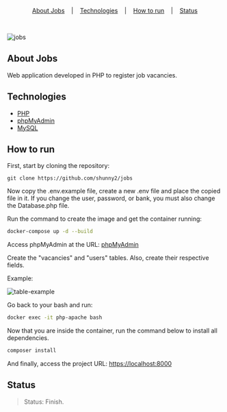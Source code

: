 <p align="center">
<a href="#about-jobs">About Jobs</a>
&nbsp;&nbsp;&nbsp;|&nbsp;&nbsp;&nbsp;
<a href="#technologies">Technologies</a>
&nbsp;&nbsp;&nbsp;|&nbsp;&nbsp;&nbsp;
<a href="#how-to-run">How to run</a>
&nbsp;&nbsp;&nbsp;|&nbsp;&nbsp;&nbsp;
<a href="#status">Status</a>
</p>

</br>

![jobs](https://user-images.githubusercontent.com/72872854/191293668-0e6917aa-13e1-4163-86de-16783a5d698a.png)

## About Jobs

Web application developed in PHP to register job vacancies.

## Technologies

- [PHP](https://www.php.net/)
- [phpMyAdmin](https://www.phpmyadmin.net/)
- [MySQL](https://www.mysql.com/)

## How to run

First, start by cloning the repository:
```shell
git clone https://github.com/shunny2/jobs
```
Now copy the .env.example file, create a new .env file and place the copied file in it.
If you change the user, password, or bank, you must also change the Database.php file.

Run the command to create the image and get the container running:
```bash
docker-compose up -d --build
```

Access phpMyAdmin at the URL:
[phpMyAdmin](https://localhost:8080)

Create the "vacancies" and "users" tables. Also, create their respective fields.

Example:

![table-example](https://user-images.githubusercontent.com/72872854/191288829-6291e9fb-59e9-4e52-abb3-3e851d123201.png)

Go back to your bash and run:
```bash
docker exec -it php-apache bash
```

Now that you are inside the container, run the command below to install all dependencies.
```bash
composer install
```

And finally, access the project URL:
[https://localhost:8000](https://localhost:8000)

## Status

> Status: Finish.
